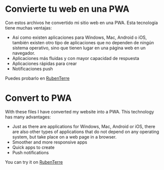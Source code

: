 # Convierte tu web en una PWA

Con estos archivos he convertido mi sitio web en una PWA. Esta tecnología tiene muchas ventajas:

  - Así como existen aplicaciones para Windows, Mac, Android o iOS, también existen otro tipo de aplicaciones que no dependen de ningún sistema operativo, sino que tienen lugar en una página web en un navegador.
  - Aplicaciones más fluidas y con mayor capacidad de respuesta
  - Aplicaciones rápidas para crear
  - Notificaciones push


Puedes probarlo en [RubenTerre](https://www.rubenterre.com/) 



# Convert to PWA

With these files I have converted my website into a PWA. This technology has many advantages:

  - Just as there are applications for Windows, Mac, Android or iOS, there are also other types of applications that do not depend on any operating system, but take place on a web page in a browser.
  - Smoother and more responsive apps
  - Quick apps to create
  - Push notifications

You can try it on [RubenTerre](https://www.rubenterre.com/) 


